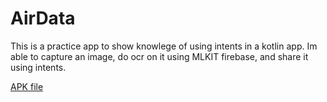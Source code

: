 # AirData
This is a practice app to show knowlege of using intents in a kotlin app. Im able to capture an image, do ocr on it using MLKIT firebase, and share it using intents.


[APK file](https://drive.google.com/open?id=1YpFGg5ghnAB6bdiA0GBmwo8gH1VYTAtT)